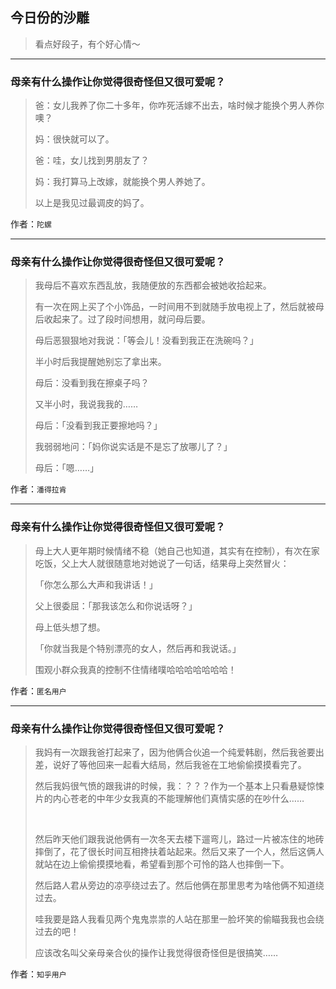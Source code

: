 ## 今日份的沙雕

> 看点好段子，有个好心情～


 
---

### 母亲有什么操作让你觉得很奇怪但又很可爱呢？

> 爸：女儿我养了你二十多年，你咋死活嫁不出去，啥时候才能换个男人养你噢？
> 
> 妈：很快就可以了。
> 
> 爸：哇，女儿找到男朋友了？
> 
> 妈：我打算马上改嫁，就能换个男人养她了。
> 
> 以上是我见过最调皮的妈了。


作者：`陀螺`

---

### 母亲有什么操作让你觉得很奇怪但又很可爱呢？

> 我母后不喜欢东西乱放，我随便放的东西都会被她收拾起来。
> 
> 有一次在网上买了个小饰品，一时间用不到就随手放电视上了，然后就被母后收起来了。过了段时间想用，就问母后要。
> 
> 母后恶狠狠地对我说：「等会儿！没看到我正在洗碗吗？」
> 
> 半小时后我提醒她别忘了拿出来。
> 
> 母后：没看到我在擦桌子吗？
> 
> 又半小时，我说我我的……
> 
> 母后：「没看到我正要擦地吗？」
> 
> 我弱弱地问：「妈你说实话是不是忘了放哪儿了？」
> 
> 母后：「嗯……」


作者：`潘得拉肯`

---

### 母亲有什么操作让你觉得很奇怪但又很可爱呢？

> 母上大人更年期时候情绪不稳（她自己也知道，其实有在控制），有次在家吃饭，父上大人就很随意地对她说了一句话，结果母上突然冒火：
> 
> 「你怎么那么大声和我讲话！」
> 
> 父上很委屈：「那我该怎么和你说话呀？」
> 
> 母上低头想了想。
> 
> 「你就当我是个特别漂亮的女人，然后再和我说话。」
> 
> 围观小群众我真的控制不住情绪噗哈哈哈哈哈哈哈！


作者：`匿名用户`

---

### 母亲有什么操作让你觉得很奇怪但又很可爱呢？

> 我妈有一次跟我爸打起来了，因为他俩合伙追一个纯爱韩剧，然后我爸要出差，说好了等他回来一起看大结局，然后我爸在工地偷偷摸摸看完了。
> 
> 然后我妈很气愤的跟我讲的时候，我：？？？作为一个基本上只看悬疑惊悚片的内心苍老的中年少女我真的不能理解他们真情实感的在吵什么……
> 
>  
> 
> 然后昨天他们跟我说他俩有一次冬天去楼下遛弯儿，路过一片被冻住的地砖摔倒了，花了很长时间互相搀扶着站起来。然后又来了一个人，然后这俩人就站在边上偷偷摸摸地看，希望看到那个可怜的路人也摔倒一下。
> 
> 然后路人君从旁边的凉亭绕过去了。然后他俩在那里思考为啥他俩不知道绕过去。
> 
> 哇我要是路人我看见两个鬼鬼祟祟的人站在那里一脸坏笑的偷瞄我我也会绕过去的吧！
> 
> 应该改名叫父亲母亲合伙的操作让我觉得很奇怪但是很搞笑……


作者：`知乎用户`